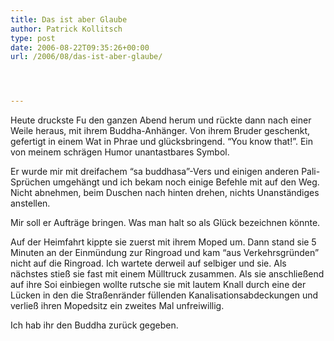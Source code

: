 ```yaml
---
title: Das ist aber Glaube
author: Patrick Kollitsch
type: post
date: 2006-08-22T09:35:26+00:00
url: /2006/08/das-ist-aber-glaube/




---
```

Heute druckste Fu den ganzen Abend herum und r&uuml;ckte dann nach einer Weile heraus, mit ihrem Buddha-Anh&auml;nger. Von ihrem Bruder geschenkt, gefertigt in einem Wat in Phrae und gl&uuml;cksbringend. &#8220;You know that!&#8221;. Ein von meinem schr&auml;gen Humor unantastbares Symbol.

Er wurde mir mit dreifachem &#8220;sa buddhasa&#8221;-Vers und einigen anderen Pali-Spr&uuml;chen umgeh&auml;ngt und ich bekam noch einige Befehle mit auf den Weg. Nicht abnehmen, beim Duschen nach hinten drehen, nichts Unanst&auml;ndiges anstellen. 

Mir soll er Auftr&auml;ge bringen. Was man halt so als Gl&uuml;ck bezeichnen k&ouml;nnte.

Auf der Heimfahrt kippte sie zuerst mit ihrem Moped um. Dann stand sie 5 Minuten an der Einm&uuml;ndung zur Ringroad und kam &#8220;aus Verkehrsgr&uuml;nden&#8221; nicht auf die Ringroad. Ich wartete derweil auf selbiger und sie. Als n&auml;chstes stie&szlig; sie fast mit einem M&uuml;lltruck zusammen. Als sie anschlie&szlig;end auf ihre Soi einbiegen wollte rutsche sie mit lautem Knall durch eine der L&uuml;cken in den die Stra&szlig;enr&auml;nder f&uuml;llenden Kanalisationsabdeckungen und verlie&szlig; ihren Mopedsitz ein zweites Mal unfreiwillig.

Ich hab ihr den Buddha zur&uuml;ck gegeben.